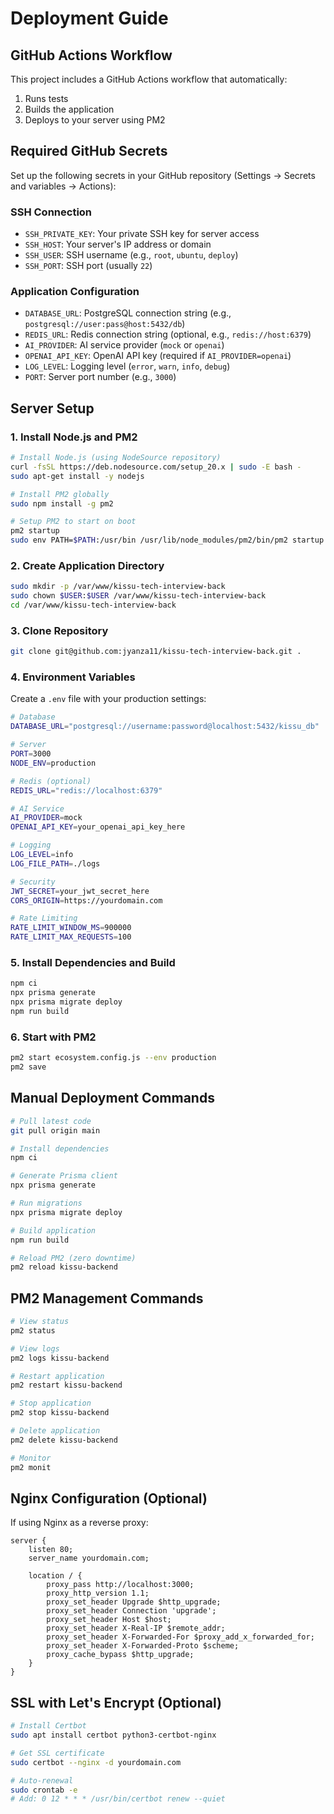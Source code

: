 # Deployment Guide

## GitHub Actions Workflow

This project includes a GitHub Actions workflow that automatically:
1. Runs tests
2. Builds the application
3. Deploys to your server using PM2

## Required GitHub Secrets

Set up the following secrets in your GitHub repository (Settings → Secrets and variables → Actions):

### SSH Connection
- `SSH_PRIVATE_KEY`: Your private SSH key for server access
- `SSH_HOST`: Your server's IP address or domain
- `SSH_USER`: SSH username (e.g., `root`, `ubuntu`, `deploy`)
- `SSH_PORT`: SSH port (usually `22`)

### Application Configuration
- `DATABASE_URL`: PostgreSQL connection string (e.g., `postgresql://user:pass@host:5432/db`)
- `REDIS_URL`: Redis connection string (optional, e.g., `redis://host:6379`)
- `AI_PROVIDER`: AI service provider (`mock` or `openai`)
- `OPENAI_API_KEY`: OpenAI API key (required if `AI_PROVIDER=openai`)
- `LOG_LEVEL`: Logging level (`error`, `warn`, `info`, `debug`)
- `PORT`: Server port number (e.g., `3000`)

## Server Setup

### 1. Install Node.js and PM2

```bash
# Install Node.js (using NodeSource repository)
curl -fsSL https://deb.nodesource.com/setup_20.x | sudo -E bash -
sudo apt-get install -y nodejs

# Install PM2 globally
sudo npm install -g pm2

# Setup PM2 to start on boot
pm2 startup
sudo env PATH=$PATH:/usr/bin /usr/lib/node_modules/pm2/bin/pm2 startup systemd -u $USER --hp $HOME
```

### 2. Create Application Directory

```bash
sudo mkdir -p /var/www/kissu-tech-interview-back
sudo chown $USER:$USER /var/www/kissu-tech-interview-back
cd /var/www/kissu-tech-interview-back
```

### 3. Clone Repository

```bash
git clone git@github.com:jyanza11/kissu-tech-interview-back.git .
```

### 4. Environment Variables

Create a `.env` file with your production settings:

```bash
# Database
DATABASE_URL="postgresql://username:password@localhost:5432/kissu_db"

# Server
PORT=3000
NODE_ENV=production

# Redis (optional)
REDIS_URL="redis://localhost:6379"

# AI Service
AI_PROVIDER=mock
OPENAI_API_KEY=your_openai_api_key_here

# Logging
LOG_LEVEL=info
LOG_FILE_PATH=./logs

# Security
JWT_SECRET=your_jwt_secret_here
CORS_ORIGIN=https://yourdomain.com

# Rate Limiting
RATE_LIMIT_WINDOW_MS=900000
RATE_LIMIT_MAX_REQUESTS=100
```

### 5. Install Dependencies and Build

```bash
npm ci
npx prisma generate
npx prisma migrate deploy
npm run build
```

### 6. Start with PM2

```bash
pm2 start ecosystem.config.js --env production
pm2 save
```

## Manual Deployment Commands

```bash
# Pull latest code
git pull origin main

# Install dependencies
npm ci

# Generate Prisma client
npx prisma generate

# Run migrations
npx prisma migrate deploy

# Build application
npm run build

# Reload PM2 (zero downtime)
pm2 reload kissu-backend
```

## PM2 Management Commands

```bash
# View status
pm2 status

# View logs
pm2 logs kissu-backend

# Restart application
pm2 restart kissu-backend

# Stop application
pm2 stop kissu-backend

# Delete application
pm2 delete kissu-backend

# Monitor
pm2 monit
```

## Nginx Configuration (Optional)

If using Nginx as a reverse proxy:

```nginx
server {
    listen 80;
    server_name yourdomain.com;

    location / {
        proxy_pass http://localhost:3000;
        proxy_http_version 1.1;
        proxy_set_header Upgrade $http_upgrade;
        proxy_set_header Connection 'upgrade';
        proxy_set_header Host $host;
        proxy_set_header X-Real-IP $remote_addr;
        proxy_set_header X-Forwarded-For $proxy_add_x_forwarded_for;
        proxy_set_header X-Forwarded-Proto $scheme;
        proxy_cache_bypass $http_upgrade;
    }
}
```

## SSL with Let's Encrypt (Optional)

```bash
# Install Certbot
sudo apt install certbot python3-certbot-nginx

# Get SSL certificate
sudo certbot --nginx -d yourdomain.com

# Auto-renewal
sudo crontab -e
# Add: 0 12 * * * /usr/bin/certbot renew --quiet
```
